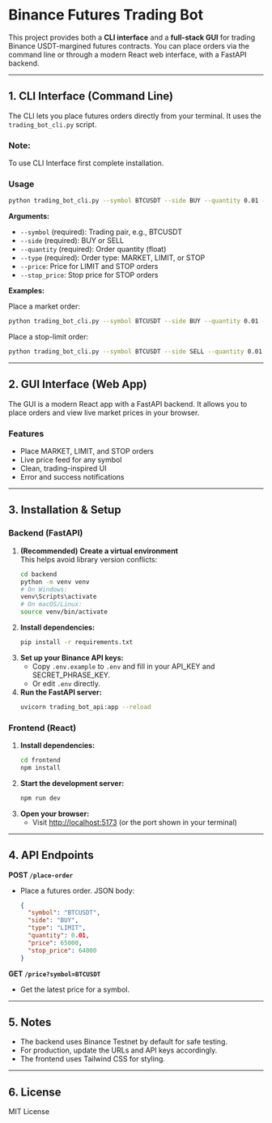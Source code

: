 # Binance Futures Trading Bot

This project provides both a **CLI interface** and a **full-stack GUI** for trading Binance USDT-margined futures contracts. You can place orders via the command line or through a modern React web interface, with a FastAPI backend.

---

## 1. CLI Interface (Command Line)

The CLI lets you place futures orders directly from your terminal. It uses the `trading_bot_cli.py` script.

### Note:

To use CLI Interface first complete installation.

### Usage

```bash
python trading_bot_cli.py --symbol BTCUSDT --side BUY --quantity 0.01 --type LIMIT --price 65000
```

**Arguments:**

- `--symbol` (required): Trading pair, e.g., BTCUSDT
- `--side` (required): BUY or SELL
- `--quantity` (required): Order quantity (float)
- `--type` (required): Order type: MARKET, LIMIT, or STOP
- `--price`: Price for LIMIT and STOP orders
- `--stop_price`: Stop price for STOP orders

**Examples:**

Place a market order:

```bash
python trading_bot_cli.py --symbol BTCUSDT --side BUY --quantity 0.01 --type MARKET
```

Place a stop-limit order:

```bash
python trading_bot_cli.py --symbol BTCUSDT --side SELL --quantity 0.01 --type STOP --price 64000 --stop_price 63900
```

---

## 2. GUI Interface (Web App)

The GUI is a modern React app with a FastAPI backend. It allows you to place orders and view live market prices in your browser.

### Features

- Place MARKET, LIMIT, and STOP orders
- Live price feed for any symbol
- Clean, trading-inspired UI
- Error and success notifications

---

## 3. Installation & Setup

### Backend (FastAPI)

1. **(Recommended) Create a virtual environment**  
   This helps avoid library version conflicts:
   ```bash
   cd backend
   python -m venv venv
   # On Windows:
   venv\Scripts\activate
   # On macOS/Linux:
   source venv/bin/activate
   ```
2. **Install dependencies:**
   ```bash
   pip install -r requirements.txt
   ```
3. **Set up your Binance API keys:**
   - Copy `.env.example` to `.env` and fill in your API_KEY and SECRET_PHRASE_KEY.
   - Or edit `.env` directly.
4. **Run the FastAPI server:**
   ```bash
   uvicorn trading_bot_api:app --reload
   ```

### Frontend (React)

1. **Install dependencies:**
   ```bash
   cd frontend
   npm install
   ```
2. **Start the development server:**
   ```bash
   npm run dev
   ```
3. **Open your browser:**
   - Visit [http://localhost:5173](http://localhost:5173) (or the port shown in your terminal)

---

## 4. API Endpoints

**POST `/place-order`**

- Place a futures order. JSON body:
  ```json
  {
    "symbol": "BTCUSDT",
    "side": "BUY",
    "type": "LIMIT",
    "quantity": 0.01,
    "price": 65000,
    "stop_price": 64000
  }
  ```

**GET `/price?symbol=BTCUSDT`**

- Get the latest price for a symbol.

---

## 5. Notes

- The backend uses Binance Testnet by default for safe testing.
- For production, update the URLs and API keys accordingly.
- The frontend uses Tailwind CSS for styling.

---

## 6. License

MIT License
